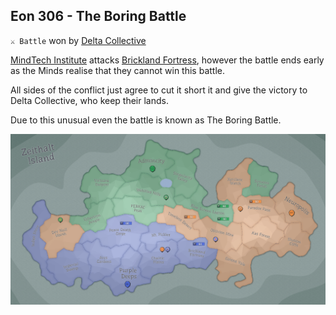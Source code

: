 ## Eon 306 - The Boring Battle

`⚔️ Battle` won by [Delta Collective](../refs/delta_collective.md)

[MindTech Institute](../refs/mindtech_institute.md) attacks [Brickland Fortress](../refs/brickland_fortress.md), however the battle ends early as the Minds realise that they cannot win this battle.

All sides of the conflict just agree to cut it short it and give the victory to Delta Collective, who keep their lands.

Due to this unusual even the battle is known as The Boring Battle.

![Battle Map](map/eon0301.png)